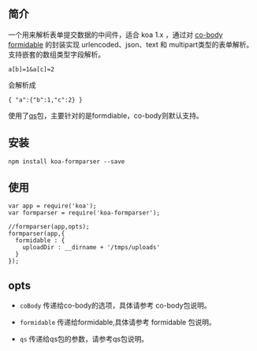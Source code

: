 简介
----

一个用来解析表单提交数据的中间件，适合 koa 1.x ，通过对 [co-body][1] [formidable][2] 的封装实现 urlencoded、json、text 和 multipart类型的表单解析。
支持嵌套的数组类型字段解析。

    a[b]=1&a[c]=2

会解析成

    { "a":{"b":1,"c":2} }

使用了[qs][3]包，主要针对的是formdiable，co-body则默认支持。

安装
-----

    npm install koa-formparser --save

使用
-----

    var app = require('koa');
    var formparser = require('koa-formparser');

    //formparser(app,opts);
    formparser(app,{
      formidable : {
        uploadDir : __dirname + '/tmps/uploads'
      }
    });

opts
-----

- `coBody` 传递给co-body的选项，具体请参考 co-body包说明。
- `formidable` 传递给formidable,具体请参考 formidable 包说明。
- `qs` 传递给qs包的参数，请参考qs包说明。


  [1]: https://github.com/visionmedia/co-body
  [2]: https://github.com/felixge/node-formidable
  [3]: https://github.com/ljharb/qs